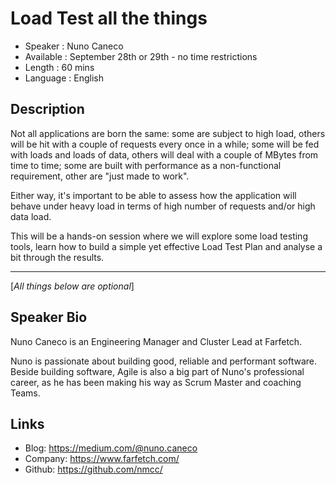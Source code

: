 Load Test all the things
========================

* Speaker   : Nuno Caneco
* Available : September 28th or 29th - no time restrictions
* Length    : 60 mins
* Language  : English

Description
-----------

Not all applications are born the same: some are subject to high load, others will be hit with a couple of requests every once in a while; some will be fed with loads and loads of data, others will deal with a couple of MBytes from time to time; some are built with performance as a non-functional requirement, other are "just made to work".

Either way, it's important to be able to assess how the application will behave under heavy load in terms of high number of requests and/or high data load.

This will be a hands-on session where we will explore some load testing tools, learn how to build a simple yet effective Load Test Plan and analyse a bit through the results.

---------------
[*All things below are optional*]

Speaker Bio
-----------

Nuno Caneco is an Engineering Manager and Cluster Lead at Farfetch.

Nuno is passionate about building good, reliable and performant software. Beside building software, Agile is also a big part of Nuno's professional career, as he has been making his way as Scrum Master and coaching Teams.

Links
-----

* Blog: https://medium.com/@nuno.caneco
* Company: https://www.farfetch.com/
* Github: https://github.com/nmcc/
